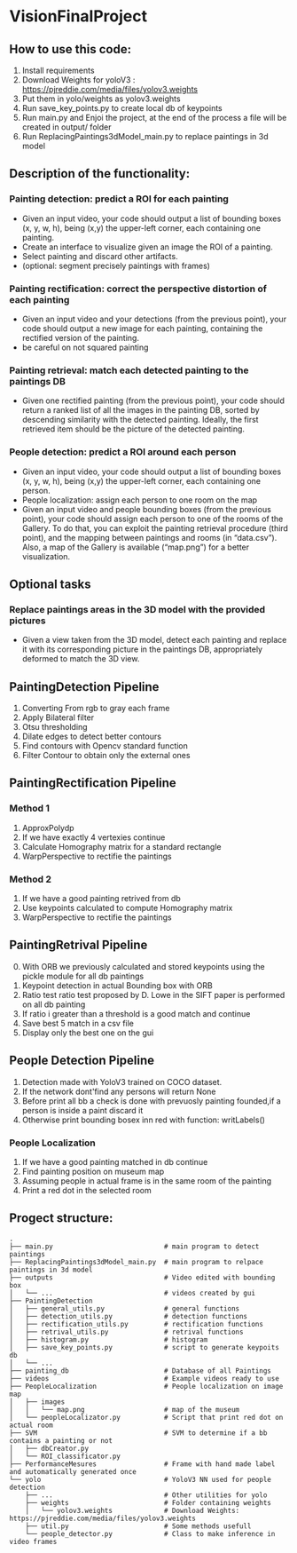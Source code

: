 # VisionFinalProject
## How to use this code:
1. Install requirements
2. Download Weights for yoloV3 : https://pjreddie.com/media/files/yolov3.weights
3. Put them in yolo/weights as yolov3.weights
4. Run save_key_points.py to create local db of keypoints
5. Run main.py and Enjoi the project, at the end of the process a file will be created in output/ folder
6. Run ReplacingPaintings3dModel_main.py to replace paintings in 3d model

## Description of the functionality:
### Painting detection: predict a ROI for each painting
- Given an input video, your code should output a list of bounding boxes (x, y, w, h), being (x,y) the upper-left corner, each containing one painting.
- Create an interface to visualize given an image the ROI of a painting.
- Select painting and discard other artifacts.
- (optional: segment precisely paintings with frames)
### Painting rectification: correct the perspective distortion of each painting
- Given an input video and your detections (from the previous point), your code should output a new image for each painting, containing the rectified version of the painting.
- be careful on not squared painting
### Painting retrieval: match each detected painting to the paintings DB
- Given one rectified painting (from the previous point), your code should return a ranked list of all the images in the painting DB, sorted by descending similarity with the detected painting. Ideally, the first retrieved item should be the picture of the detected painting.
### People detection: predict a ROI around each person
- Given an input video, your code should output a list of bounding boxes (x, y, w, h), being (x,y) the upper-left corner, each containing one person. 
- People localization: assign each person to one room on the map
- Given an input video and people bounding boxes (from the previous point), your code should assign each person to one of the rooms of the Gallery. To do that, you can exploit the painting retrieval procedure (third point), and the mapping between paintings and rooms (in “data.csv”). Also, a map of the Gallery is available (“map.png”) for a better visualization.

## Optional tasks
### Replace paintings areas in the 3D model with the provided pictures
- Given a view taken from the 3D model, detect each painting and replace it with its corresponding picture in the paintings DB, appropriately deformed to match the 3D view.

## PaintingDetection Pipeline
1. Converting From rgb to gray each frame
2. Apply Bilateral filter
3. Otsu thresholding
4. Dilate edges to detect better contours
5. Find contours with Opencv standard function
6. Filter Contour to obtain only the external ones

## PaintingRectification Pipeline
### Method 1
1. ApproxPolydp
2. If we have exactly 4 vertexies continue
3. Calculate Homography matrix for a standard rectangle
4. WarpPerspective to rectifie the paintings
### Method 2
1. If we have a good painting retrived from db
2. Use keypoints calculated to compute Homography matrix
3. WarpPerspective to rectifie the paintings

## PaintingRetrival Pipeline
0. With ORB we previously calculated and stored keypoints using the pickle module for all db paintings
1. Keypoint detection in actual Bounding box with ORB
2. Ratio test ratio test proposed by D. Lowe in the SIFT paper is performed on all db painting
3. If ratio i greater than a threshold is a good match and continue
4. Save best 5 match in a csv file
5. Display only the best one on the gui


## People Detection Pipeline
1. Detection made with YoloV3 trained on COCO dataset.
2. If the network dont'find any persons will return None
3. Before print all bb a check is done with prevuosly painting founded,if a person is inside a paint discard it
4. Otherwise print bounding bosex inn red with function: writLabels()
### People Localization
1. If we have a good painting matched in db continue
2. Find painting position on museum map
3. Assuming people in actual frame is in the same room of the painting
4. Print a red dot in the selected room

## Progect structure:
    .
    ├── main.py                            # main program to detect paintings
    ├── ReplacingPaintings3dModel_main.py  # main program to relpace paintings in 3d model
    ├── outputs                            # Video edited with bounding box
    │   └── ...                            # videos created by gui
    ├── PaintingDetection
    │   ├── general_utils.py               # general functions
    │   ├── detection_utils.py             # detection functions
    │   ├── rectification_utils.py         # rectification functions
    │   ├── retrival_utils.py              # retrival functions
    │   ├── histogram.py                   # histogram
    │   ├── save_key_points.py             # script to generate keypoits db
    │   └── ...
    ├── painting_db                        # Database of all Paintings
    ├── videos                             # Example videos ready to use
    ├── PeopleLocalization                 # People localization on image map
    │   ├── images
    │   │   └── map.png                    # map of the museum
    │   └── peopleLocalizator.py           # Script that print red dot on actual room
    ├── SVM                                # SVM to determine if a bb contains a painting or not
    │   ├── dbCreator.py
    │   └── ROI_classificator.py
    ├── PerformanceMesures                 # Frame with hand made label and automatically generated once
    └── yolo                               # YoloV3 NN used for people detection
        ├── ...                            # Other utilities for yolo
        ├── weights                        # Folder containing weights
        │   └── yolov3.weights             # Download Weights: https://pjreddie.com/media/files/yolov3.weights
        ├── util.py                        # Some methods usefull
        └── people_detector.py             # Class to make inference in video frames
